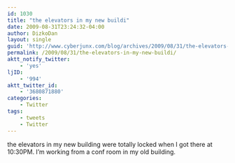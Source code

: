```yaml
---
id: 1030
title: "the elevators in my new buildi"
date: 2009-08-31T23:24:32-04:00
author: DizkoDan
layout: single
guid: 'http://www.cyberjunx.com/blog/archives/2009/08/31/the-elevators-in-my-new-buildi/'
permalink: /2009/08/31/the-elevators-in-my-new-buildi/
aktt_notify_twitter:
    - 'yes'
ljID:
    - '994'
aktt_twitter_id:
    - '3680871880'
categories:
    - Twitter
tags:
    - tweets
    - Twitter
---
```


the elevators in my new building were totally locked when I got there at 10:30PM. I’m working from a conf room in my old building.